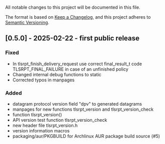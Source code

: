 All notable changes to this project will be documented in this file.

The format is based on [Keep a Changelog](https://keepachangelog.com/en/1.0.0/),
and this project adheres to [Semantic Versioning](https://semver.org/spec/v2.0.0.html).

## [0.5.0] - 2025-02-22 - first public release

### Fixed
- In tlsrpt_finish_delivery_request use correct final_result_t code TLSRPT_FINAL_FAILURE in case of an unfinished policy
- Changed internal debug functions to static
- Corrected typos in manpages

### Added
- datagram protocol version field "dpv" to generated datagrams
- manpages for new functions tlsrpt_version and tlsrpt_version_check
- function tlsrpt_version()
- API version test function tlsrpt_version_check
- new header file tlsrpt_version.h
- version information macros
- packaging/aur/PKGBUILD for Archlinux AUR package build source (#5)
